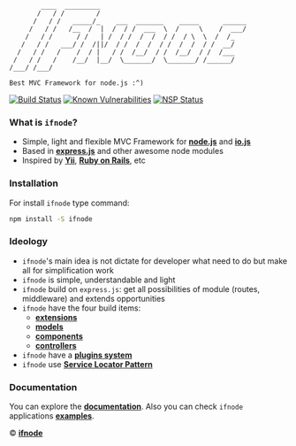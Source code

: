             ____  _________
           /   / /        /
          /   / /   _____/_    ___  _______    _____      ______
         /   / /   /__  /  |  /  / /  ___  \  /     \    /  ___/
        /   / /      / /   | /  / /  /  /  / /  / \  \  /  /_
       /   / /   ___/ /  /||/  / /  /  /  / /  /  /  / /  __/
      /   / /   /    /  / |   / /  /__/  / /  /__/  / /  /___
     /   / /   /    /__/  |__/  \_______/  \_______/ /______/
    /___/ /___/

    Best MVC Framework for node.js :^)

[![Build Status](https://travis-ci.org/ifnode/ifnode.svg?branch=master)](https://travis-ci.org/ifnode/ifnode) [![Known Vulnerabilities](https://snyk.io/test/github/ifnode/ifnode/badge.svg)](https://snyk.io/test/github/ifnode/ifnode) [![NSP Status](https://nodesecurity.io/orgs/ifnode/projects/b02ae270-a972-4132-a391-8299e270d084/badge)](https://nodesecurity.io/orgs/ifnode/projects/b02ae270-a972-4132-a391-8299e270d084)

### What is `ifnode`?

+ Simple, light and flexible MVC Framework for **[node.js](https://nodejs.org)** and **[io.js](https://iojs.org)**
+ Based in **[express.js](https://expressjs.com)** and other awesome node modules
+ Inspired by **[Yii](http://yiiframework.com)**, **[Ruby on Rails](http://rubyonrails.org)**, etc

### Installation

For install `ifnode` type command:

```bash
npm install -S ifnode
```

### Ideology

* `ifnode`'s main idea is not dictate for developer what need to do but make all for simplification work
* `ifnode` is simple, understandable and light
* `ifnode` build on `express.js`: get all possibilities of module (routes, middleware) and extends opportunities
* `ifnode` have the four build items:
  * **[extensions](https://ifnode.com/docs/app/extensions)**
  * **[models](https://ifnode.com/docs/app/models)**
  * **[components](https://ifnode.com/docs/app/components)**
  * **[controllers](https://ifnode.com/docs/app/controllers)**
* `ifnode` have a **[plugins system](https://ifnode.com/docs/app/plugins)**
* `ifnode` use **[Service Locator Pattern](https://en.wikipedia.org/wiki/Service_locator_pattern)**

### Documentation

You can explore the **[documentation](https://ifnode.com/docs/intro)**. Also you can check `ifnode` applications **[examples](https://github.com/ifnode/examples)**.

© **[ifnode](https://ifnode.com/)**